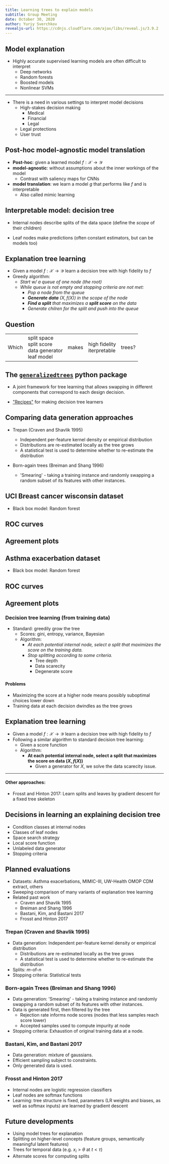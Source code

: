 ```yaml
---
title: Learning trees to explain models
subtitle: Group Meeting
date: October 30, 2020
author: Yuriy Sverchkov
revealjs-url: https://cdnjs.cloudflare.com/ajax/libs/reveal.js/3.9.2
---
```


## Model explanation

* Highly accurate supervised learning models are often difficult to interpret
    * Deep networks
    * Random forests
    * Boosted models
    * Nonlinear SVMs

---

* There is a need in various settings to interpret model decisions
    * High-stakes decision making
        * Medical
        * Financial
        * Legal
    * Legal protections
    * User trust

## Post-hoc model-agnostic model translation

* __Post-hoc__: given a learned model $f: \mathcal X \rightarrow \mathcal Y$
* __model-agnostic__: without assumptions about the inner workings of the model
    * Contrast with saliency maps for CNNs
* __model translation__: we learn a model $g$ that performs like $f$ and is interpretable
    * Also called mimic learning

## Interpretable model: decision tree

* Internal nodes describe splits of the data space (define the *scope* of their children)

* Leaf nodes make predictions (often constant estimators, but can be models too)

## Explanation tree learning

* Given a model $f: \mathcal X \rightarrow \mathcal Y$ learn a decision tree with high fidelity to $f$
* Greedy algorithm:
    * _Start w/ a queue of one node (the root)_
    * _While queue is not empty and stopping criteria are not met:_
        * _Pop a node from the queue_
        * ___Generate data__ $(X, f(X))$ in the scope of the node_
        * ___Find a split__ that maximizes a __split score__ on the data_
        * _Generate chilren for the split and push into the queue_

## Question

<table>
<tr><td> Which </td>
<td> split space <br/> split score <br/> data generator <br/> leaf model </td>
<td> makes </td>
<td> high fidelity <br/> iterpretable </td>
<td> trees? </tr>
</table>

## The [`generalizedtrees`](https://github.com/Craven-Biostat-Lab/generalizedtrees) python package

* A joint framework for tree learning that allows swapping in different components that correspond to each design decision.

* ["Recipes"](https://github.com/sverchkov/generalizedtrees/blob/0d5caf8e9a163b7d3c12db3c578d801ceae9e53c/generalizedtrees/recipes.py) for making decision tree learners

## Comparing data generation approaches

* Trepan (Craven and Shavlik 1995)
    * Independent per-feature kernel density or empirical distribution
    * Distributions are re-estimated locally as the tree grows
    * A statistical test is used to determine whether to re-estimate the distribution

* Born-again trees (Breiman and Shang 1996)
    * 'Smearing' - taking a training instance and randomly swapping a random subset of its features with other instances.

## UCI Breast cancer wisconsin dataset

* Black box model: Random forest

## ROC curves

## Agreement plots

## Asthma exacerbation dataset

* Black box model: Random forest

## ROC curves

## Agreement plots


### Decision tree learning (from training data)

* Standard: greedily grow the tree
    * Scores: gini, entropy, variance, Bayesian
    * Algorithm:
        * _At each potential internal node, select a split that maximizes the score on the training data._
        * _Stop splitting according to some criteria._
            * Tree depth
            * Data scarecity
            * Degenerate score

### 

#### Problems

* Maximizing the score at a higher node means possibly suboptimal choices lower down
* Training data at each decision dwindles as the tree grows

## Explanation tree learning

* Given a model $f: \mathcal X \rightarrow \mathcal Y$ learn a decision tree with high fidelity to $f$
* Following a similar algorithm to standard decision tree learning:
    * Given a score function
    * Algorithm:
        * __At each potential internal node, select a split that maximizes the score on data $(X, f(X))$__
            * Given a generator for $X$, we solve the data scarecity issue.

----
#### Other approaches:
* Frosst and Hinton 2017: Learn splits and leaves by gradient descent for a fixed tree skeleton

## Decisions in learning an explaining decision tree

* Condition classes at internal nodes
* Classes of leaf nodes
* Space search strategy
* Local score function
* Unlabeled data generator
* Stopping criteria


## Planned evaluations

* Datasets: Asthma exacerbations, MIMIC-III, UW-Health OMOP CDM extract, others
* Sweeping comparison of many variants of explanation tree learning
* Related past work
    * Craven and Shavlik 1995
    * Breiman and Shang 1996
    * Bastani, Kim, and Bastani 2017
    * Frosst and Hinton 2017

### Trepan (Craven and Shavlik 1995)

* Data generation: Independent per-feature kernel density or empirical distribution
  * Distributions are re-estimated locally as the tree grows
  * A statistical test is used to determine whether to re-estimate the distribution
* Splits: $m$-of-$n$
* Stopping criteria: Statistical tests

### Born-again Trees (Breiman and Shang 1996)

* Data generation: 'Smearing' - taking a training instance and randomly swapping a random subset of its features with other instances.
* Data is generated first, then filtered by the tree
  * Rejection rate informs node scores (nodes that less samples reach score lower)
  * Accepted samples used to compute impurity at node
* Stopping criteria: Exhaustion of original training data at a node.

### Bastani, Kim, and Bastani 2017

* Data generation: mixture of gaussians.
* Efficient sampling subject to constraints.
* Only generated data is used.

### Frosst and Hinton 2017

* Internal nodes are logistic regression classifiers
* Leaf nodes are softmax functions
* Learning: tree structure is fixed, parameters (LR weights and biases, as well as softmax inputs) are learned by gradient descent

## Future developments

* Using model trees for explanation
* Splitting on higher-level concepts (feature groups, semantically meaningful latent features)
* Trees for temporal data (e.g. $x_i > \theta$ at $t < \tau$)
* Alternate scores for computing splits
